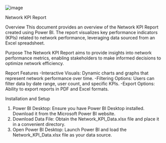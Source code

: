 ![image](https://github.com/user-attachments/assets/c2586c89-8efa-40a2-bb0d-2881397467a1)


Network KPI Report

Overview
This document provides an overview of the Network KPI Report created using Power BI. The report visualizes key performance indicators (KPIs) related to network performance, leveraging data sourced from an Excel spreadsheet.

Purpose
The Network KPI Report aims to provide insights into network performance metrics, enabling stakeholders to make informed decisions to optimize network efficiency.

Report Features
-Interactive Visuals: Dynamic charts and graphs that represent network performance over time.
-Filtering Options: Users can filter data by date range, user count, and specific KPIs.
-Export Options: Ability to export reports in PDF and Excel formats.

Installation and Setup
  1.  Power BI Desktop: Ensure you have Power BI Desktop installed. Download it from the Microsoft Power BI website.
  2.  Download Data File: Obtain the Network_KPI_Data.xlsx file and place it in a convenient directory.
  3.  Open Power BI Desktop: Launch Power BI and load the Network_KPI_Data.xlsx file as your data source.
